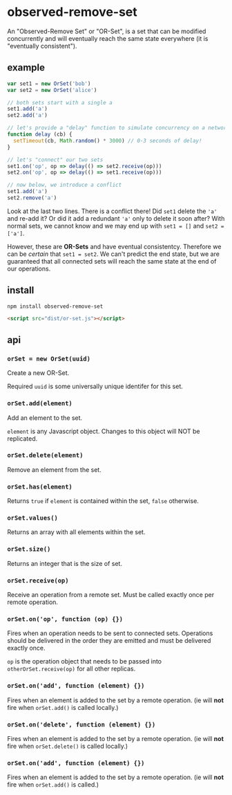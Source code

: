 # observed-remove-set

An "Observed-Remove Set" or "OR-Set", is a set that can be modified concurrently and will eventually reach the same state everywhere (it is "eventually consistent").

## example

```javascript
var set1 = new OrSet('bob')
var set2 = new OrSet('alice')

// both sets start with a single a
set1.add('a') 
set2.add('a')

// let's provide a "delay" function to simulate concurrency on a network
function delay (cb) {
  setTimeout(cb, Math.random() * 3000) // 0-3 seconds of delay!
}

// let's "connect" our two sets
set1.on('op', op => delay(() => set2.receive(op)))
set2.on('op', op => delay(() => set1.receive(op)))

// now below, we introduce a conflict
set1.add('a')
set2.remove('a')
```

Look at the last two lines. There is a conflict there! Did `set1` delete the `'a'` and re-add it? Or did it add a redundant `'a'` only to delete it soon after? With normal sets, we cannot know and we may end up with `set1 = []` and `set2 = ['a']`.

However, these are **OR-Sets** and have eventual consistentcy. Therefore we can be *certain* that `set1 = set2`. We can't predict the end state, but we are guaranteed that all connected sets will reach the same state at the end of our operations.

## install

```
npm install observed-remove-set
```

```html
<script src="dist/or-set.js"></script>
```

## api

### `orSet = new OrSet(uuid)`

Create a new OR-Set.

Required `uuid` is some universally unique identifer for this set.

### `orSet.add(element)`

Add an element to the set.

`element` is any Javascript object. Changes to this object will NOT be replicated.

### `orSet.delete(element)`

Remove an element from the set.

### `orSet.has(element)`

Returns `true` if `element` is contained within the set, `false` otherwise.

### `orSet.values()`

Returns an array with all elements within the set.

### `orSet.size()`

Returns an integer that is the size of set.

### `orSet.receive(op)`

Receive an operation from a remote set. Must be called exactly once per remote operation.

### `orSet.on('op', function (op) {})`

Fires when an operation needs to be sent to connected sets. Operations should be delivered in the order they are emitted and must be delivered exactly once.

`op` is the operation object that needs to be passed into `otherOrSet.receive(op)` for all other replicas.

### `orSet.on('add', function (element) {})`

Fires when an element is added to the set by a remote operation. (ie will **not** fire when `orSet.add()` is called locally.)

### `orSet.on('delete', function (element) {})`

Fires when an element is added to the set by a remote operation. (ie will **not** fire when `orSet.delete()` is called locally.)

### `orSet.on('add', function (element) {})`

Fires when an element is added to the set by a remote operation. (ie will **not** fire when `orSet.add()` is called.)
